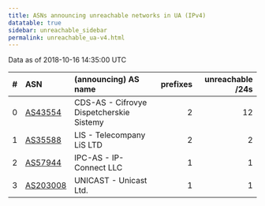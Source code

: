```yaml
---
title: ASNs announcing unreachable networks in UA (IPv4)
datatable: true
sidebar: unreachable_sidebar
permalink: unreachable_ua-v4.html
---
```


Data as of 2018-10-16 14:35:00 UTC


<div class="datatable-begin"></div>

|   # | ASN                                      | (announcing) AS name                     |   prefixes |   unreachable /24s |
|----:|:-----------------------------------------|:-----------------------------------------|-----------:|-------------------:|
|   0 | [AS43554](unreachable_AS43554-v4.html)   | CDS-AS - Cifrovye Dispetcherskie Sistemy |          2 |                 12 |
|   1 | [AS35588](unreachable_AS35588-v4.html)   | LIS - Telecompany LiS LTD                |          2 |                  2 |
|   2 | [AS57944](unreachable_AS57944-v4.html)   | IPC-AS - IP-Connect LLC                  |          1 |                  1 |
|   3 | [AS203008](unreachable_AS203008-v4.html) | UNICAST - Unicast Ltd.                   |          1 |                  1 |

<div class="datatable-end"></div>